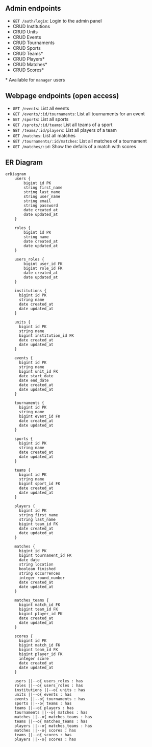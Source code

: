 
## Admin endpoints

- `GET /auth/login`: Login to the admin panel
- CRUD Institutions
- CRUD Units
- CRUD Events
- CRUD Tournaments
- CRUD Sports
- CRUD Teams*
- CRUD Players*
- CRUD Matches*
- CRUD Scores*

\* Available for `manager` users

## Webpage endpoints (open access)

- `GET /events`: List all events
- `GET /events/:id/tournaments`: List all tournaments for an event
- `GET /sports`: List all sports
- `GET /sprots/:id/teams`: List all teams of a sport
- `GET /teams/:id/players`: List all players of a team
- `GET /matches`: List all matches
- `GET /tournaments/:id/matches`: List all matches of a tournament
- `GET /matches/:id`: Show the defails of a match with scores 

## ER Diagram

```mermaid
erDiagram
    users {
        bigint id PK
        string first_name
        string last_name
        string user_name
        string email
        string password
        date created_at
        date updated_at
    }
    
    roles {
        bigint id PK
        string name
        date created_at
        date updated_at
    }
    
    users_roles {
        bigint user_id FK
        bigint role_id FK
        date created_at
        date updated_at
    }

    institutions {
      bigint id PK
      string name
      date created_at
      date updated_at
    }

    units {
      bigint id PK
      string name
      bigint institution_id FK
      date created_at
      date updated_at
    }

    events {
      bigint id PK
      string name
      bigint unit_id FK
      date start_date
      date end_date
      date created_at
      date updated_at
    }

    tournaments {
      bigint id PK
      string name
      bigint event_id FK
      date created_at
      date updated_at
    }

    sports {
      bigint id PK
      string name
      date created_at
      date updated_at
    }

    teams {
      bigint id PK
      string name
      bigint sport_id FK
      date created_at
      date updated_at
    }

    players {
      bigint id PK
      string first_name
      string last_name
      bigint team_id FK
      date created_at
      date updated_at
    }

    matches {
      bigint id PK
      bigint tournament_id FK
      date date
      string location
      boolean finished
      string occurrences
      integer round_number
      date created_at
      date updated_at
    }

    matches_teams {
      bigint match_id FK
      bigint team_id FK
      bigint player_id FK
      date created_at
      date updated_at
    }

    scores {
      bigint id PK
      bigint match_id FK
      bigint team_id FK
      bigint player_id FK
      integer score
      date created_at
      date updated_at
    }

    users ||--o{ users_roles : has
    roles ||--o{ users_roles : has
    institutions ||--o{ units : has
    units ||--o{ events : has
    events ||--o{ tournaments : has
    sports ||--o{ teams : has
    teams ||--o{ players : has
    tournaments ||--o{ matches : has
    matches ||--o{ matches_teams : has
    teams ||--o{ matches_teams : has
    players ||--o{ matches_teams : has
    matches ||--o{ scores : has
    teams ||--o{ scores : has
    players ||--o{ scores : has
```